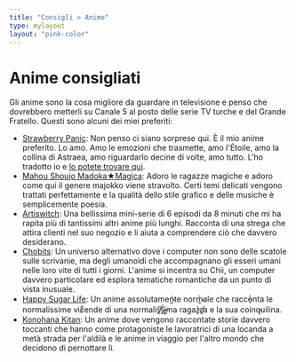 ```yaml
---
title: "Consigli > Anime"
type: mylayout
layout: "pink-color"
---
```

# Anime consigliati
Gli anime sono la cosa migliore da guardare in televisione e penso che dovrebbero metterli su Canale 5 al posto delle serie TV turche e del Grande Fratello. Questi sono alcuni dei miei preferiti:

- [Strawberry Panic](https://myanimelist.net/anime/855/Strawberry_Panic): Non penso ci siano sorprese qui. È il mio anime preferito. Lo amo. Amo le emozioni che trasmette, amo l'Étoile, amo la collina di Astraea, amo riguardarlo decine di volte, amo tutto. L'ho tradotto io e [lo potete trovare qui](https://t.me/EricchiFansub/106).
- [Mahou Shoujo Madoka★Magica](https://myanimelist.net/anime/9756/Mahou_Shoujo_Madoka★Magica): Adoro le ragazze magiche e adoro come qui il genere majokko viene stravolto. Certi temi delicati vengono trattati perfettamente e la qualità dello stile grafico e delle musiche è semplicemente poesia.
- [Artiswitch](https://myanimelist.net/anime/49066/Artiswitch): Una bellissima mini-serie di 6 episodi da 8 minuti che mi ha rapita più di tantissimi altri anime più lunghi. Racconta di una strega che attira clienti nel suo negozio e li aiuta a comprendere ciò che davvero desiderano.
- [Chobits](https://myanimelist.net/anime/59/Chobits): Un universo alternativo dove i computer non sono delle scatole sulle scrivanie, ma degli umanoidi che accompagnano gli esseri umani nelle loro vite di tutti i giorni. L'anime si incentra su Chii, un computer davvero particolare ed esplora tematiche romantiche da un punto di vista inusuale.
- [Happy Sugar Life](https://myanimelist.net/anime/37517/Happy_Sugar_Life): Un anime assolutameń̴̪te norm̴̲͐ale che racco̵̠̒nta le normalissime vic̷͋ende di una normalis̸̭͠s̴̬̈́ì̶̳ma ragaz̵̢̍z̸̼͘a e la sua coinq̵uilina.
- [Konohana Kitan](https://myanimelist.net/anime/35241/Konohana_Kitan): Un anime dove vengono raccontate storie davvero toccanti che hanno come protagoniste le lavoratrici di una locanda a metà strada per l'aldilà e le anime in viaggio per l'altro mondo che decidono di pernottare lì.
